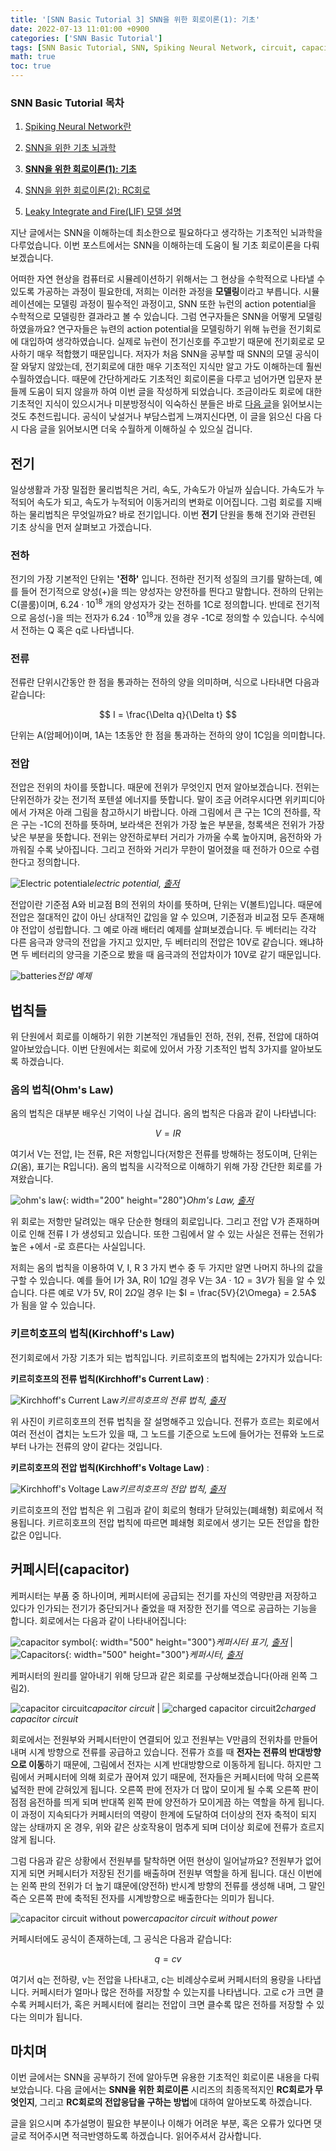 ```yaml
---
title: '[SNN Basic Tutorial 3] SNN을 위한 회로이론(1): 기초'
date: 2022-07-13 11:01:00 +0900
categories: ['SNN Basic Tutorial']
tags: [SNN Basic Tutorial, SNN, Spiking Neural Network, circuit, capacitor] # TAG names should always be lowercase
math: true
toc: true
---
```


### **SNN Basic Tutorial 목차**

1. [Spiking Neural Network란](https://jinprelude.github.io/posts/SNN-Basic-Tutorial-1-Spiking-Neural-Network%EB%9E%80/)

2. [SNN을 위한 기초 뇌과학](https://jinprelude.github.io/posts/SNN-Basic-Tutorial-2-SNN%EC%9D%84-%EC%9C%84%ED%95%9C-%EA%B8%B0%EC%B4%88-%EB%87%8C%EA%B3%BC%ED%95%99/)

3. **[SNN을 위한 회로이론(1): 기초](https://jinprelude.github.io/posts/SNN-Basic-Tutorial-3-SNN%EC%9D%84-%EC%9C%84%ED%95%9C-%ED%9A%8C%EB%A1%9C%EC%9D%B4%EB%A1%A0(1)-%EA%B8%B0%EC%B4%88/)**

4. [SNN을 위한 회로이론(2): RC회로](https://jinprelude.github.io/posts/SNN-Basic-Tutorial-4-SNN%EC%9D%84-%EC%9C%84%ED%95%9C-%ED%9A%8C%EB%A1%9C%EC%9D%B4%EB%A1%A0(2)-RC%ED%9A%8C%EB%A1%9C/)

5. [Leaky Integrate and Fire(LIF) 모델 설명](https://jinprelude.github.io/posts/SNN-Basic-Tutorial-5-Leaky-Integrate-and-Fire-%EB%AA%A8%EB%8D%B8-%EC%84%A4%EB%AA%85/)

지난 글에서는 SNN을 이해하는데 최소한으로 필요하다고 생각하는 기초적인 뇌과학을 다루었습니다. 이번 포스트에서는 SNN을 이해하는데 도움이 될 기초 회로이론을 다뤄보겠습니다.

어떠한 자연 현상을 컴퓨터로 시뮬레이션하기 위해서는 그 현상을 수학적으로 나타낼 수 있도록 가공하는 과정이 필요한데, 저희는 이러한 과정을 **모델링**이라고 부릅니다. 시뮬레이션에는 모델링 과정이 필수적인 과정이고, SNN 또한 뉴런의 action potential을 수학적으로 모델링한 결과라고 볼 수 있습니다. 그럼 연구자들은 SNN을 어떻게 모델링하였을까요? 연구자들은 뉴련의 action potential을 모델링하기 위해 뉴런을 전기회로에 대입하여 생각하였습니다. 실제로 뉴런이 전기신호를 주고받기 때문에 전기회로로 모사하기 매우 적합했기 때문입니다. 저자가 처음 SNN을 공부할 때 SNN의 모델 공식이 잘 와닿지 않았는데, 전기회로에 대한 매우 기초적인 지식만 알고 가도 이해하는데 훨씬 수월하였습니다. 때문에 간단하게라도 기초적인 회로이론을 다루고 넘어가면 입문자 분들께 도움이 되지 않을까 하여 이번 글을 작성하게 되었습니다. 조금이라도 회로에 대한 기초적인 지식이 있으시거나 미분방정식이 익숙하신 분들은 바로 [다음 글](https://jinprelude.github.io/posts/SNN-Basic-Tutorial-5-Leaky-Integrate-and-Fire-%EB%AA%A8%EB%8D%B8-%EC%84%A4%EB%AA%85/)을 읽어보시는 것도 추천드립니다. 공식이 낮설거나 부담스럽게 느껴지신다면, 이 글을 읽으신 다음 다시 다음 글을 읽어보시면 더욱 수월하게 이해하실 수 있으실 겁니다.


## **전기**
일상생활과 가장 밀접한 물리법칙은 거리, 속도, 가속도가 아닐까 싶습니다. 가속도가 누적되어 속도가 되고, 속도가 누적되어 이동거리의 변화로 이어집니다. 그럼 회로를 지배하는 물리법칙은 무엇일까요? 바로 전기입니다. 이번 **전기** 단원을 통해 전기와 관련된 기초 상식을 먼저 살펴보고 가겠습니다.

### **전하**
전기의 가장 기본적인 단위는 **'전하'** 입니다. 전하란 전기적 성질의 크기를 말하는데, 예를 들어 전기적으로 양성(+)을 띄는 양성자는 양전하를 띈다고 말합니다. 전하의 단위는 C(콜룸)이며, $6.24 \cdot 10^{18}$ 개의 양성자가 갖는 전하를 1C로 정의합니다. 반데로 전기적으로 음성(-)을 띄는 전자가 $6.24 \cdot 10^{18}$개 있을 경우 -1C로 정의할 수 있습니다. 수식에서 전하는 Q 혹은 q로 나타냅니다.

### **전류**
 전류란 단위시간동안 한 점을 통과하는 전하의 양을 의미하며, 식으로 나타내면 다음과 같습니다:

$$ I = \frac{\Delta q}{\Delta t} $$

 단위는 A(암페어)이며, 1A는 1초동안 한 점을 통과하는 전하의 양이 1C임을 의미합니다.

### **전압**
전압은 전위의 차이를 뜻합니다. 때문에 전위가 무엇인지 먼저 알아보겠습니다. 전위는 단위전하가 갖는 전기적 포텐셜 에너지를 뜻합니다. 말이 조금 어려우시다면 위키피디아에서 가져온 아래 그림을 참고하시기 바랍니다. 아래 그림에서 큰 구는 1C의 전하를, 작은 구는 -1C의 전하를 뜻하며, 보라색은 전위가 가장 높은 부분을, 청록색은 전위가 가장 낮은 부분을 뜻합니다. 전위는 양전하로부터 거리가 가까울 수록 높아지며, 음전하와 가까워질 수록 낮아집니다. 그리고 전하와 거리가 무한이 멀어졌을 때 전하가 0으로 수렴한다고 정의합니다.

 ![Electric potential](/assets/img/post/2022-07-13/VFPt_metal_balls_largesmall_potential+contour.svg.png)_electric potential, [출저](https://en.wikipedia.org/wiki/Electric_potential)_

전압이란 기준점 A와 비교점 B의 전위의 차이를 뜻하며, 단위는 V(볼트)입니다. 때문에 전압은 절대적인 값이 아닌 상대적인 값임을 알 수 있으며, 기준점과 비교점 모두 존재해야 전압이 성립합니다. 그 예로 아래 배터리 예제를 살펴보겠습니다. 두 베터리는 각각 다른 음극과 양극의 전압을 가지고 있지만, 두 베터리의 전압은 10V로 같습니다. 왜냐하면 두 베터리의 양극을 기준으로 봤을 때 음극과의 전압차이가 10V로 같기 때문입니다.

![batteries](/assets/img/post/2022-07-13/batteries.PNG)_전압 예제_

## **법칙들**
위 단원에서 회로를 이해하기 위한 기본적인 개념들인 전하, 전위, 전류, 전압에 대하여 알아보았습니다. 이번 단원에서는 회로에 있어서 가장 기초적인 법칙 3가지를 알아보도록 하겠습니다.

### **옴의 법칙(Ohm's Law)**
옴의 법칙은 대부분 배우신 기억이 나실 겁니다. 옴의 법칙은 다음과 같이 나타냅니다:

$$ V = IR $$


여기서 V는 전압, I는 전류, R은 저항입니다(저항은 전류를 방해하는 정도이며, 단위는 $\Omega$(옴), 표기는 R입니다). 옴의 법칙을 시각적으로 이해하기 위해 가장 간단한 회로를 가져왔습니다.

![ohm's law](/assets/img/post/2022-07-13/ohmslaw.jpg){: width="200" height="280"}_Ohm's Law, [출저](https://ko.wikipedia.org/wiki/%EC%98%B4%EC%9D%98_%EB%B2%95%EC%B9%99)_

위 회로는 저항만 달려있는 매우 단순한 형태의 회로입니다. 그리고 전압 V가 존재하며 이로 인해 전류 I 가 생성되고 있습니다. 또한 그림에서 알 수 있는 사실은 전류는 전위가 높은 +에서 -로 흐른다는 사실입니다. 

저희는 옴의 법칙을 이용하여 V, I, R 3 가지 변수 중 두 가지만 알면 나머지 하나의 값을 구할 수 있습니다. 예를 들어 I가 3A, R이 $1\Omega$일 경우 V는 $3A \cdot 1\Omega = 3V$가 됨을 알 수 있습니다. 다른 예로 V가 5V, R이 $2\Omega$일 경우 I는 $I = \frac{5V}{2\Omega} = 2.5A$ 가 됨을 알 수 있습니다.

### **키르히호프의 법칙(Kirchhoff's Law)**
전기회로에서 가장 기초가 되는 법칙입니다. 키르히호프의 법칙에는 2가지가 있습니다:

**키르히호프의 전류 법칙(Kirchhoff's Current Law)** :

![Kirchhoff's Current Law](/assets/img/post/2022-07-13/kirchhoff-s-law2.jpg)_키르히호프의 전류 법칙, [출저](https://www.careerstoday.in/physics/kirchhoff-s-law)_

위 사진이 키르히호프의 전류 법칙을 잘 설명해주고 있습니다. 전류가 흐르는 회로에서 여러 전선이 겹치는 노드가 있을 때, 그 노드를 기준으로 노드에 들어가는 전류와 노드로부터 나가는 전류의 양이 같다는 것입니다. 

**키르히호프의 전압 법칙(Kirchhoff's Voltage Law)** :

![Kirchhoff's Voltage Law](/assets/img/post/2022-07-13/kirchhoff-s-law3.jpg)_키르히호프의 전압 법칙, [출저](https://www.careerstoday.in/physics/kirchhoff-s-law)_

키르히호프의 전압 법칙은 위 그림과 같이 회로의 형태가 닫혀있는(폐쇄형) 회로에서 적용됩니다. 키르히호프의 전압 법칙에 따르면 폐쇄형 회로에서 생기는 모든 전압을 합한 값은 0입니다.


## **커페시터(capacitor)**
케퍼시터는 부품 중 하나이며, 케퍼시터에 공급되는 전기를 자신의 역량만큼 저장하고 있다가 인가되는 전기가 중단되거나 줄었을 때 저장한 전기를 역으로 공급하는 기능을 합니다. 회로에서는 다음과 같이 나타내어집니다:

![capacitor symbol](/assets/img/post/2022-07-13/R.jpg){: width="500" height="300"}_케퍼시터 표기, [출저](http://www.stitchingworlds.net/experimentation/measuring-textile-capacitors/)_ | ![Capacitors](/assets/img/post/2022-07-13/Capacitors.jpg){: width="500" height="300"}_케퍼시터, [출저](https://en.wikipedia.org/wiki/Capacitor)_

케퍼시터의 원리를 알아내기 위해 당므과 같은 회로를 구상해보겠습니다(아래 왼쪽 그림2). 

![capacitor circuit](/assets/img/post/2022-07-13/capacitor_circuit.PNG)_capacitor circuit_ | ![charged capacitor circuit2](/assets/img/post/2022-07-13/capacitor_circuit2.PNG)_charged capacitor circuit_

회로에서는 전원부와 커페시터만이 연결되어 있고 전원부는 V만큼의 전위차를 만들어내며 시계 방향으로 전류를 공급하고 있습니다. 전류가 흐를 때 **전자는 전류의 반대방향으로 이동**하기 때문에, 그림에서 전자는 시계 반대방향으로 이동하게 됩니다. 하지만 그림에서 커페시터에 의해 회로가 끊어져 있기 때문에, 전자들은 커페시터에 막혀 오른쪽 넓적한 판에 갇혀있게 됩니다. 오른쪽 판에 전자가 더 많이 모이게 될 수록 오른쪽 판이 점점 음전하를 띄게 되며 반대쪽 왼쪽 판에 양전하가 모이게끔 하는 역할을 하게 됩니다. 이 과정이 지속되다가 커페시터의 역량이 한계에 도달하여 더이상의 전자 축적이 되지 않는 상태까지 온 경우, 위와 같은 상호작용이 멈추게 되며 더이상 회로에 전류가 흐르지 않게 됩니다. 

그럼 다음과 같은 상황에서 전원부를 탈착하면 어떤 현상이 일어날까요? 전원부가 없어지게 되면 커페시터가 저장된 전기를 배출하며 전원부 역할을 하게 됩니다. 대신 이번에는 왼쪽 판의 전위가 더 높기 떄문에(양전하) 반시계 방향의 전류를 생성해 내며, 그 말인 즉슨 오른쪽 판에 축적된 전자를 시계방향으로 배출한다는 의미가 됩니다.

![capacitor circuit without power](/assets/img/post/2022-07-13/capacitor_circuit3.PNG)_capacitor circuit without power_

커페시터에도 공식이 존재하는데, 그 공식은 다음과 같습니다:

$$q = cv$$

여기서 q는 전하량, v는 전압을 나타내고, c는 비례상수로써 커페시터의 용량을 나타냅니다. 커페시터가 얼마나 많은 전하를 저장할 수 있는지를 나타냅니다. 고로 c가 크면 클수록 커페시터가, 혹은 커페시터에 컬리는 전압이 크면 클수록 많은 전하를 저장할 수 있다는 의미가 됩니다. 

## **마치며**
이번 글에서는 SNN을 공부하기 전에 알아두면 유용한 기초적인 회로이론 내용을 다뤄보았습니다. 다음 글에서는 **SNN을 위한 회로이론** 시리즈의 최종목적지인 **RC회로가 무엇인지**, 그리고 **RC회로의 전압응답을 구하는 방법**에 대하여 알아보도록 하겠습니다.

글을 읽으시며 추가설명이 필요한 부분이나 이해가 어려운 부분, 혹은 오류가 있다면 댓글로 적어주시면 적극반영하도록 하겠습니다. 읽어주셔서 감사합니다.